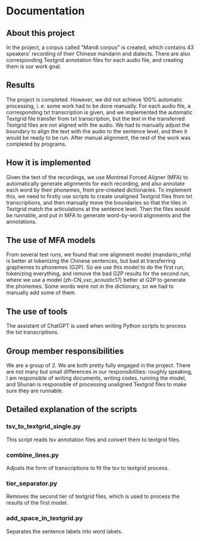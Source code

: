 # Documentation
## About this project
In the project, a corpus called "Mandi corpus" is created, which contains 43 speakers' recording of their Chinese mandarin and dialects. There are also corresponding Textgrid annotation files for each audio file, and creating them is our work goal.
## Results
The project is completed. However, we did not achieve 100% automatic processing, i. e. some work had to be done manually. For each audio file, a corresponding txt transcription is given, and we implemented the automatic Textgrid file transfer from txt transcription, but the text in the transferred Textgrid files are not aligned with the audio. We had to manually adjust the boundary to align the text with the audio to the sentence level, and then it would be ready to be run. After manual alignment, the rest of the work was completed by programs.
## How it is implemented
Given the text of the recordings, we use Montreal Forced Aligner (MFA) to automatically generate alignments for each recording, and also annotate each word by their phonemes, from pre-created dictionaries. To implement this, we need to firstly use scripts to create unaligned Textgrid files from txt transcriptions, and then manually move the boundaries so that the tiles in Textgrid match the articulations at the sentence level. Then the files would be runnable, and put in MFA to generate word-by-word alignments and the annotations. 
## The use of MFA models
From several test runs, we found that one alignment model (mandarin_mfa) is better at tokenizing the Chinese sentences, but bad at transferring graphemes to phonemes (G2P). So we use this model to do the first run, tokenizing everything, and remove the bad G2P results for the second run, where we use a model (zh-CN_vxc_acoustic17) better at G2P to generate the phonemes. Some words were not in the dictionary, so we had to manually add some of them.
## The use of tools
The assistant of ChatGPT is used when writing Python scripts to process the txt transcriptions.
## Group member responsibilities
We are a group of 2. We are both pretty fully engaged in the project. There are not many but small differences in our responsibilities: roughly speaking, I am responsible of writing documents, writing codes, running the model, and Shunan is responsible of processing unaligned Textgrid files to make sure they are runnable.
## Detailed explanation of the scripts
### tsv_to_textgrid_single.py
This script reads tsv annotation files and convert them to textgrid files.
### combine_lines.py
Adjusts the form of transcriptions to fit the tsv to textgrid process.
### tier_separator.py
Removes the second tier of textgrid files, which is used to process the results of the first model.
### add_space_in_textgrid.py
Separates the sentence labels into word labels.
